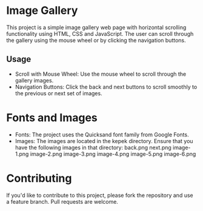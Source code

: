 # Image Gallery
This project is a simple image gallery web page with horizontal scrolling functionality using HTML, 
CSS and JavaScript. The user can scroll through the gallery using the mouse wheel or by clicking the navigation buttons.

## Usage
* Scroll with Mouse Wheel: Use the mouse wheel to scroll through the gallery images.
* Navigation Buttons: Click the back and next buttons to scroll smoothly to the previous or next set of images.

# Fonts and Images
* Fonts: The project uses the Quicksand font family from Google Fonts.
* Images: The images are located in the kepek directory. Ensure that you have the following images in that directory:
back.png
next.png
image-1.png
image-2.png
image-3.png
image-4.png
image-5.png
image-6.png

# Contributing
If you'd like to contribute to this project, please fork the repository and use a feature branch. Pull requests are welcome.
